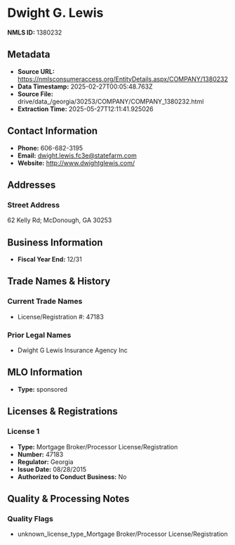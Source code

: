 # Dwight G. Lewis

**NMLS ID:** 1380232

## Metadata
- **Source URL:** https://nmlsconsumeraccess.org/EntityDetails.aspx/COMPANY/1380232
- **Data Timestamp:** 2025-02-27T00:05:48.763Z
- **Source File:** drive/data_/georgia/30253/COMPANY/COMPANY_1380232.html
- **Extraction Time:** 2025-05-27T12:11:41.925026

## Contact Information
- **Phone:** 606-682-3195
- **Email:** dwight.lewis.fc3e@statefarm.com
- **Website:** http://www.dwightglewis.com/

## Addresses
### Street Address
62 Kelly Rd; McDonough, GA 30253

## Business Information
- **Fiscal Year End:** 12/31

## Trade Names & History
### Current Trade Names
- License/Registration #: 47183

### Prior Legal Names
- Dwight G Lewis Insurance Agency Inc

## MLO Information
- **Type:** sponsored

## Licenses & Registrations

### License 1
- **Type:** Mortgage Broker/Processor License/Registration
- **Number:** 47183
- **Regulator:** Georgia
- **Issue Date:** 08/28/2015
- **Authorized to Conduct Business:** No

## Quality & Processing Notes
### Quality Flags
- unknown_license_type_Mortgage Broker/Processor License/Registration
